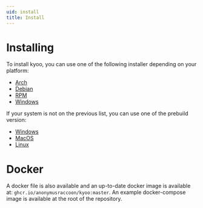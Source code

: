 ```yaml
---
uid: install
title: Install
---
```


# Installing

To install kyoo, you can use one of the following installer depending on your platform:
 - [Arch](https://nightly.link/AnonymusRaccoon/Kyoo/workflows/build/master/kyoo_arch.zip)
 - [Debian](https://nightly.link/AnonymusRaccoon/Kyoo/workflows/build/master/kyoo_debian.zip)
 - [RPM](https://nightly.link/AnonymusRaccoon/Kyoo/workflows/build/master/kyoo_rpm.zip)
 - [Windows](https://nightly.link/AnonymusRaccoon/Kyoo/workflows/build/master/kyoo_windows_installer.zip)

If your system is not on the previous list, you can use one of the prebuild version:
 - [Windows](https://nightly.link/AnonymusRaccoon/Kyoo/workflows/build/master/kyoo_windows.zip)
 - [MacOS](https://nightly.link/AnonymusRaccoon/Kyoo/workflows/build/master/kyoo_macos.zip)
 - [Linux](https://nightly.link/AnonymusRaccoon/Kyoo/workflows/build/master/kyoo_linux.zip)

# Docker

A docker file is also available and an up-to-date docker image is available at: `ghcr.io/anonymusraccoon/kyoo:master`. An example docker-compose image is available at the root of the repository.
